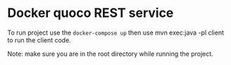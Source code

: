 # Docker quoco REST service

To run project use the `docker-compose up` then use mvn exec:java -pl client to run the client code.

Note: make sure you are in the root directory while running the project.

